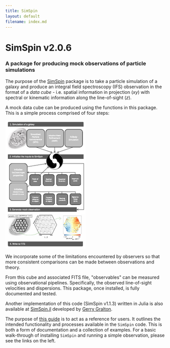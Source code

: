 ```yaml
---
title: SimSpin
layout: default
filename: index.md
---
```


# SimSpin v2.0.6 
### A package for producing mock observations of particle simulations

The purpose of the [SimSpin](https://github.com/kateharborne/SimSpin) package is to take a particle simulation of a galaxy and produce an integral field spectroscopy (IFS) observation in the format of a *data cube* - i.e. spatial information in projection (*xy*) with spectral or kinematic information along the line-of-sight (*z*). 

A mock data cube can be produced using the functions in this package. 
This is a simple process comprised of four steps:

<img class="center" src="assets/img/SimSpin_methodology.png" height="400" /> 

We incorporate some of the limitations encountered by observers so that more consistent comparisons can be made between observations and theory.

From this cube and associated FITS file, "observables" can be measured using observational pipelines. 
Specifically, the observed line-of-sight velocities and dispersions. 
This package, once installed, is fully documented and tested.

Another implementation of this code (SimSpin v1.1.3) written in Julia is also available at [SimSpin.jl](https://github.com/kateharborne/SimSpin.jl) developed by [Gerry Gralton](https://github.com/gerrygralton). 

The purpose of [this guide](https://kateharborne.github.io/SimSpin/) is to act as a reference for users. 
It outlines the intended functionality and processes available in the `SimSpin` code. 
This is both a form of documentation and a collection of examples. 
For a basic walk-through of installing `SimSpin` and running a simple observation, please see the links on the left. 

